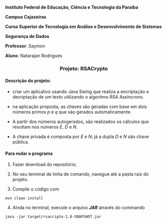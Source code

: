 **Instituto Federal de Educação, Ciência e Tecnologia da Paraíba**

**Campus Cajazeiras**

**Curso Superior de Tecnologia em Análise e Desenvolvimento de Sistemas**

**Segurança de Dados**

**Professor**: Saymon

**Aluno**: Natarajan Rodrigues

<h3 align="center">
  Projeto: RSACrypto
</h3>

#### Descrição do projeto:

- criar um aplicativo usando Java Swing que realiza a encriptação e decriptação de um texto utilizando o algoritmo RSA Assíncrono.

- na aplicação proposta, as chaves são geradas com base em dois números primos *p* e *q* que são gerados automaticamente.

- A partir dos números autogerados, são realizados os cálculos que resultam nos números *E*, *D* e *N*.

- A chave privada é composta por *E* e *N*; já a dupla *D* e *N* são chave pública.

#### Para rodar o programa

1. Fazer download do repositório;

2. No seu terminal de linha de comando, navegue até a pasta raiz do projeto.

3. Compile o código com
```
mvn clean install
```

4. Ainda no terminal, execute o arquivo ***JAR*** através do commando
```
java -jar target/rsacripto-1.0-SNAPSHOT.jar
```

